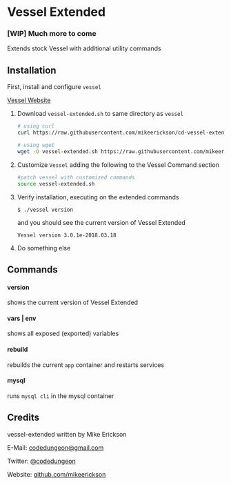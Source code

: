 # Vessel Extended
### [WIP] Much more to come

Extends stock Vessel with additional utility commands

## Installation

First, install and configure `vessel`

[Vessel Website](https://vessel.shippingdocker.com/)

1. Download `vessel-extended.sh` to same directory as `vessel` 

    ```bash
    # using curl
    curl https://raw.githubusercontent.com/mikeerickson/cd-vessel-extended/master/vessel-extended.sh --output vessel-extended.sh
    ```

    ```bash
    # using wget
    wget -O vessel-extended.sh https://raw.githubusercontent.com/mikeerickson/cd-vessel-extended/master/vessel-extended.sh
    ```

2. Customize `Vessel` adding the following to the Vessel Command section

    ```bash
    #patch vessel with customized commands
    source vessel-extended.sh
    ```

3. Verify installation, executing on the extended commands

    `$ ./vessel version`

    and you should see the current version of Vessel Extended

    ```
    Vessel version 3.0.1e-2018.03.18
    ```

4. Do something else

## Commands

#### version ####
shows the current version of Vessel Extended

#### vars | env ###
shows all exposed (exported) variables

#### rebuild ####
rebuilds the current `app` container and restarts services

#### mysql ####
runs `mysql cli` in the mysql container

## Credits

vessel-extended written by Mike Erickson

E-Mail: [codedungeon@gmail.com](mailto:codedungeon@gmail.com)

Twitter: [@codedungeon](http://twitter.com/codedungeon)

Website: [github.com/mikeerickson](https://github.com/mikeerickson)
